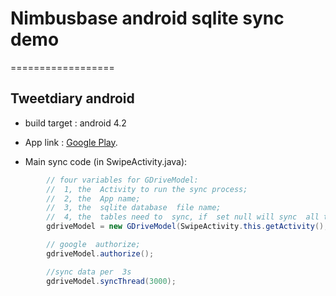 # Nimbusbase android  sqlite  sync  demo
==================
## Tweetdiary  android

* build target : android 4.2

* App link : [Google Play](https://play.google.com/store/apps/details?id=com.nimbusbase.tweetdiary).
 


* Main sync code   (in SwipeActivity.java):
```java 
		// four variables for GDriveModel: 
		//	1, the  Activity to run the sync process;
		//  2, the  App name;
		//  3, the  sqlite database  file name;
		//  4, the  tables need to  sync, if  set null will sync  all tables;
		gdriveModel = new GDriveModel(SwipeActivity.this.getActivity(), "diary_app", "D", new String[] { "Entry" });

		// google  authorize;
		gdriveModel.authorize();

		//sync data per  3s
		gdriveModel.syncThread(3000);
		 
```




